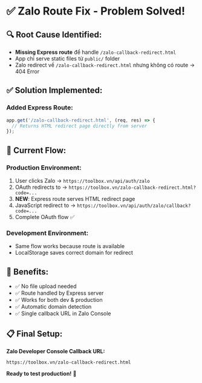# ✅ Zalo Route Fix - Problem Solved!

## 🔍 Root Cause Identified:
- **Missing Express route** để handle `/zalo-callback-redirect.html`
- App chỉ serve static files từ `public/` folder
- Zalo redirect về `/zalo-callback-redirect.html` nhưng không có route → 404 Error

## ✅ Solution Implemented:

### Added Express Route:
```typescript
app.get('/zalo-callback-redirect.html', (req, res) => {
  // Returns HTML redirect page directly from server
});
```

## 🚀 Current Flow:

### Production Environment:
1. User clicks Zalo → `https://toolbox.vn/api/auth/zalo`
2. OAuth redirects to → `https://toolbox.vn/zalo-callback-redirect.html?code=...`
3. **NEW**: Express route serves HTML redirect page  
4. JavaScript redirect to → `https://toolbox.vn/api/auth/zalo/callback?code=...`
5. Complete OAuth flow ✅

### Development Environment:
- Same flow works because route is available
- LocalStorage saves correct domain for redirect

## 🎯 Benefits:
- ✅ No file upload needed
- ✅ Route handled by Express server
- ✅ Works for both dev & production
- ✅ Automatic domain detection
- ✅ Single callback URL in Zalo Console

## 📋 Final Setup:
**Zalo Developer Console Callback URL:**
```
https://toolbox.vn/zalo-callback-redirect.html
```

**Ready to test production!** 🚀